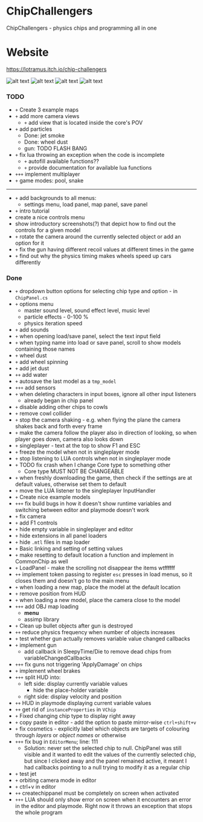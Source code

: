 # ChipChallengers
ChipChallengers - physics chips and programming all in one
# Website
https://lotramus.itch.io/chip-challengers

![alt text](https://img.itch.zone/aW1hZ2UvMjQ0MzQ5My8xNDQ3NTM1MC5wbmc=/347x500/hVpN0B.png "editor") ![alt text](https://img.itch.zone/aW1hZ2UvMjQ0MzQ5My8xNDQ3NTMzNi5wbmc=/347x500/Oo7eQt.png "plane") ![alt text](https://img.itch.zone/aW1hZ2UvMjQ0MzQ5My8xNDQ3NTM5MS5wbmc=/347x500/9v%2Ftpf.png "lua") ![alt text](https://img.itch.zone/aW1hZ2UvMjQ0MzQ5My8xNDQ3NTM3MC5wbmc=/347x500/gybjsd.png "weird_car")


### TODO
- `+` Create 3 example maps
- `+` add more camera views
  - `+` add view that is located inside the core's POV
- `+` add particles
  - Done: jet smoke
  - Done: wheel dust
  - gun: TODO FLASH BANG
- `+` fix lua throwing an exception when the code is incomplete
  - `+` autofill available functions??
  - `+` provide documentation for available lua functions
- `+++` implement multiplayer
- `+` game modes: pool, snake
---------------------------------------------------------------------------------------------------------------
- `+` add backgrounds to all menus:
  - settings menu, load panel, map panel, save panel
- `+` intro tutorial
 - create a nice controls menu
 - show introductory screenshots(?) that depict how to find out the controls for a given model
- `+` rotate the camera around the currently selected object or add an option for it
- `+` fix the gun having different recoil values at different times in the game
- `+` find out why the physics timing makes wheels speed up cars differently 

### Done
- `+` dropdown button options for selecting chip type and option - in `ChipPanel.cs`
- `+` options menu
  - master sound level, sound effect level, music level
  - particle effects - 0-100 %
  - physics iteration speed
- `+` add sounds
- `+` when opening load/save panel, select the text input field
- `+` when typing name into load or save panel, scroll to show models containing those names
- `+` wheel dust
- `+` add wheel spinning
- `+` add jet dust
- `++` add water
- `+` autosave the last model as a `tmp_model`
- `+++` add sensors
- `+` when deleting characters in input boxes, ignore all other input listeners
  - already began in chip panel
- `+` disable adding other chips to cowls
- `+` remove cowl collider
- `+` stop the camera shaking - e.g. when flying the plane the camera shakes back and forth every frame
- `+` make the camera follow the player also in direction of looking, so when player goes down, camera also looks down
- `+` singleplayer - text at the top to show F1 and ESC
- `+` freeze the model when not in singleplayer mode
- `+` stop listening to LUA controls when not in singleplayer mode
- `+` TODO fix crash when I change Core type to something other
  - Core type MUST NOT BE CHANGEABLE
- `+` when freshly downloading the game, then check if the settings are at default values, otherwise set them to default
- `+` move the LUA listener to the singleplayer InputHandler
- `+` Create nice example models
- `+++` fix build bugs in how it doesn't show runtime variables and switching between editor and playmode doesn't work
- `+` fix camera
- `+` add F1 controls
- `+` hide empty variable in singleplayer and editor
- `+` hide extensions in all panel loaders
- `+` hide `.mtl` files in map loader
- `+` Basic linking and setting of setting values
- `+` make resetting to default location a function and implement in CommonChip as well
- `+` LoadPanel - make the scrolling not disappear the items wtffffff
- `++` implement token passing to register `esc` presses in load menus, so it closes them and doesn't go to the main menu
- `+` when loading a new map, place the model at the default location
- `+` remove position from HUD
- `+` when loading a new model, place the camera close to the model
- `+++` add OBJ map loading
  - **menu**
  - assimp library
- `+` Clean up bullet objects after gun is destroyed
- `++` reduce physics frequency when number of objects increases
- `+` test whether gun actually removes variable value changed callbacks
- `+` implement gun
  - add callback in SleepyTime/Die to remove dead chips from variableChangedCallbacks
- `+++` fix guns not triggering 'ApplyDamage' on chips
- `+` implement wheel brakes
- `+++` split HUD into:
  - left side: display currently variable values
    - hide the place-holder variable
  - right side: display velocity and position
- `++` HUD in playmode displaying current variable values
- `++` get rid of `instanceProperties` in `VChip`
- `+` Fixed changing chip type to display right away
- `+` copy paste in editor - add the option to paste mirror-wise `ctrl+shift+v`
- `+` fix cosmetics - explicitly label which objects are targets of colouring through *layers* or *object names* or otherwise
- `+++` fix bug in `EditorMenu`; line: 111 
  - Solution: never set the selected chip to null. ChipPanel was still visible and it wanted to edit the values of the currently selected chip, but since I clicked away and the panel remained active, it meant I had callbacks pointing to a null trying to modify it as a regular chip
- `+` test jet 
- `+` orbiting camera mode in editor
- `+` ctrl+v in editor
- `++` createchippanel must be completely on screen when activated
- `+++` LUA should only show error on screen when it encounters an error in the editor and playmode. Right now it throws an exception that stops the whole program
